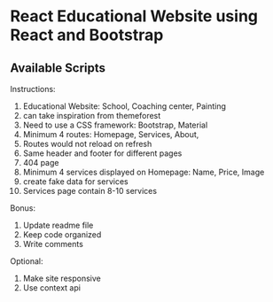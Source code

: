 # React Educational Website using React and Bootstrap

## Available Scripts

Instructions:

1. Educational Website: School, Coaching center, Painting
2. can take inspiration from themeforest
3. Need to use a CSS framework: Bootstrap, Material
4. Minimum 4 routes: Homepage, Services, About,
5. Routes would not reload on refresh
6. Same header and footer for different pages
7. 404 page
8. Minimum 4 services displayed on Homepage: Name, Price, Image
9. create fake data for services
10. Services page contain 8-10 services

Bonus:

1. Update readme file
2. Keep code organized
3. Write comments

Optional:

1. Make site responsive
2. Use context api
